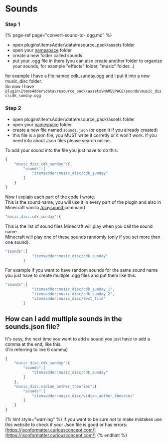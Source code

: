 # Sounds

### Step 1

{% page-ref page="convert-sound-to-.ogg.md" %}

* open plugins\ItemsAdder\data\resource\_pack\assets folder
* open your [namespace](../../beginners/creating-your-namespace.md) folder
* create a new folder called sounds
* put your .ogg file in there \(you can also create another folder to organize your sounds, for example "effects" folder, "music" folder...\)

for example I have a file named cdk\_sunday.ogg and I put it into a new music\_disc folder.  
So now I have `plugin\ItemsAdder\data\resource_pack\assets\NAMESPACE\sounds\music_disc\cdk_sunday.ogg`

### Step 2

* open plugins\ItemsAdder\data\resource\_pack\assets folder
* open your [namespace](../../beginners/creating-your-namespace.md) folder
* create a new file named `sounds.json` \(or open it if you already created\)
* this file is a json file, you MUST write it corretly or it won't work. If you need info about Json files please search online.

To add your sound into the file you just have to do this:

```javascript
{
    "music_disc.cdk_sunday":{
        "sounds":[
            "itemsadder:music_disc/cdk_sunday"
        ]
    }
}
```

Now I explain each part of the code I wrote.  
This is the sound name, you will use it in every part of the plugin and also in Minecraft vanilla [/playsound ](https://www.digminecraft.com/game_commands/playsound_command.php)command

```javascript
"music_disc.cdk_sunday":{
```

This is the list of sound files Minecraft will play when you call the sound name.  
Minecraft will play one of these sounds randomly \(only if you set more than one sound\).

```javascript
"sounds":[
            "itemsadder:music_disc/cdk_sunday"
        ]
```

For example if you want to have random sounds for the same sound name you just have to create multiple .ogg files and put them like this:

```javascript
"sounds":[
            "itemsadder:music_disc/cdk_sunday_1",
            "itemsadder:music_disc/cdk_sunday_2",
            "itemsadder:music_disc/test_file"
        ]
```

## How can I add multiple sounds in the sounds.json file?

It's easy, the next time you want to add a sound you just have to add a comma at the end, like this.  
\(I'm referring to line 6 comma\)

```javascript
{
    "music_disc.cdk_sunday":{
        "sounds":[
            "itemsadder:music_disc/cdk_sunday"
        ]
    },
    "music_disc.vidian_aether_theories":{
        "sounds":[
            "itemsadder:music_disc/vidian_aether_theories"
        ]
    }
}
```

{% hint style="warning" %}
If you want to be sure not to make mistakes use this website to check if your Json file is good or has errors: [https://jsonformatter.curiousconcept.com/](https://jsonformatter.curiousconcept.com/)
{% endhint %}


